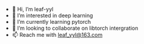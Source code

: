 - 👋 Hi, I’m leaf-yyl
- 👀 I’m interested in deep learning
- 🌱 I’m currently learning pytorch
- 💞️ I’m looking to collaborate on libtorch intergration
- 📫 Reach me with leaf_yyl@163.com

<!---
leaf-yyl/leaf-yyl is a ✨ special ✨ repository because its `README.md` (this file) appears on your GitHub profile.
You can click the Preview link to take a look at your changes.
--->
